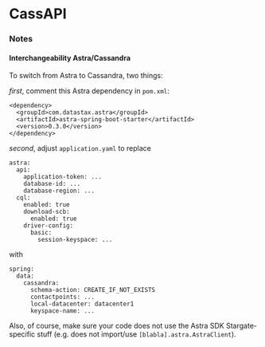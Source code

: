 # CassAPI

### Notes

#### Interchangeability Astra/Cassandra

To switch from Astra to Cassandra, two things:

_first_, comment this Astra dependency in `pom.xml`:

```
<dependency>
  <groupId>com.datastax.astra</groupId>
  <artifactId>astra-spring-boot-starter</artifactId>
  <version>0.3.0</version>
</dependency>
```

_second_, adjust `application.yaml` to replace

```
astra:
  api:
    application-token: ...
    database-id: ...
    database-region: ...
  cql:
    enabled: true
    download-scb:
      enabled: true
    driver-config:
      basic:
        session-keyspace: ...
```

with

```
spring:
  data:
    cassandra:
      schema-action: CREATE_IF_NOT_EXISTS
      contactpoints: ...
      local-datacenter: datacenter1
      keyspace-name: ...
```

Also, of course, make sure your code does not use the Astra SDK
Stargate-specific stuff (e.g. does not import/use `[blabla].astra.AstraClient`).
